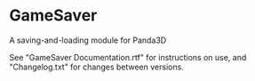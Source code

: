 # GameSaver
A saving-and-loading module for Panda3D

See "GameSaver Documentation.rtf" for instructions on use, and "Changelog.txt" for changes between versions.
